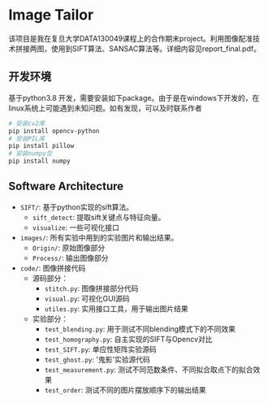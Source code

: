# Image Tailor
该项目是我在复旦大学DATA130049课程上的合作期末project。利用图像配准技术拼接两图，使用到SIFT算法、SANSAC算法等。详细内容见report_final.pdf。

## 开发环境
基于python3.8 开发，需要安装如下package。由于是在windows下开发的，在linux系统上可能遇到未知问题。如有发现，可以及时联系作者
```bash
# 安装cv2库
pip install opencv-python
# 安装PIL库
pip install pillow
# 安装numpy包
pip install numpy
```

## Software Architecture

* `SIFT/`: 基于python实现的sift算法。
  * `sift_detect`: 提取sift关键点与特征向量。 
  * `visualize`: 一些可视化接口
* `images/`: 所有实验中用到的实验图片和输出结果。
  * `Origin/`: 原始图像部分
  * `Process/`: 输出图像部分
* `code/`: 图像拼接代码
  * 源码部分：
    * `stitch.py`: 图像拼接部分代码
    * `visual.py`: 可视化GUI源码
    * `utiles.py`: 实用接口工具，用于输出图片结果
  * 实验部分：
    * `test_blending.py`: 用于测试不同blending模式下的不同效果
    * `test_homography.py`: 自主实现的SIFT与Opencv对比 
    * `test_SIFT.py`: 单应性矩阵实验源码
    * `test_ghost.py`: '鬼影'实验源代码
    * `test_measurement.py`: 测试不同范数条件、不同拟合取点下的拟合效果
    * `test_order`: 测试不同的图片摆放顺序下的输出结果
